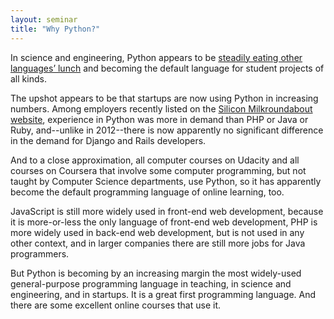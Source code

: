 ```yaml
---
layout: seminar
title: "Why Python?"
---
```

In science and engineering, Python appears to be [steadily eating other languages’ lunch](http://www.talyarkoni.org/blog/2013/11/18/the-homogenization-of-scientific-computing-or-why-python-is-steadily-eating-other-languages-lunch/) and becoming the default language for student projects of all kinds.

The upshot appears to be that startups are now using Python in increasing numbers. Among employers recently listed on the [Silicon Milkroundabout website](http://siliconmilkroundabout.com/startups/), experience in Python was more in demand than PHP or Java or Ruby, and--unlike in 2012--there is now apparently no significant difference in the demand for Django and Rails developers.

And to a close approximation, all computer courses on Udacity and all courses on Coursera that involve some computer programming, but not taught by Computer Science departments, use Python, so it has apparently become the default programming language of online learning, too.

JavaScript is still more widely used in front-end web development, because it is more-or-less the only language of front-end web development, PHP is more widely used in  back-end web development, but is not used in any other context, and in larger companies there are still more jobs for Java programmers.

But Python is becoming by an increasing margin the most widely-used general-purpose programming language in teaching, in science and engineering, and in startups. It is a great first programming language. And there are some excellent online courses that use it.
